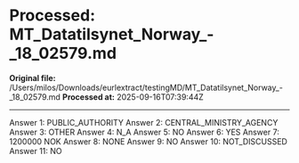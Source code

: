 # Processed: MT_Datatilsynet_Norway_-_18_02579.md

**Original file:** /Users/milos/Downloads/eurlextract/testingMD/MT_Datatilsynet_Norway_-_18_02579.md
**Processed at:** 2025-09-16T07:39:44Z

---

Answer 1: PUBLIC_AUTHORITY
Answer 2: CENTRAL_MINISTRY_AGENCY
Answer 3: OTHER
Answer 4: N_A
Answer 5: NO
Answer 6: YES
Answer 7: 1200000 NOK
Answer 8: NONE
Answer 9: NO
Answer 10: NOT_DISCUSSED
Answer 11: NO
